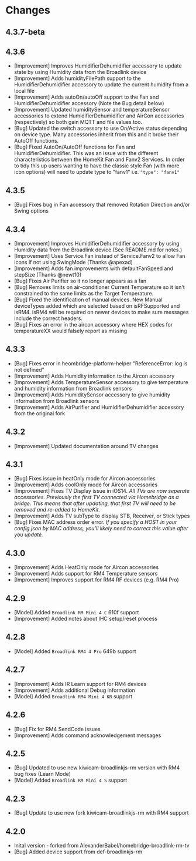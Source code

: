 # Changes

## 4.3.7-beta

## 4.3.6
- [Improvement] Improves HumidifierDehumidifier accessory to update state by using Humidity data from the Broadlink device 
- [Improvement] Adds humidityFilePath support to the HumidifierDehumidifier accessory to update the current humidity from a local file
- [Improvement] Adds autoOn/autoOff support to the Fan and HumidifierDehumidifier accessory (Note the Bug detail below)
- [Improvement] Updated humiditySensor and temperatureSensor accessories to extend HumidifierDehumidifier and AirCon accessories (respectively) so both gain MQTT and file values too.
- [Bug] Updated the switch accessory to use On/Active status depending on device type. Many accessories inherit from this and it broke their AutoOff functions.
- [Bug] Fixed AutoOn/AutoOff functions for Fan and HumidifierDehumidifier. This was an issue with the different characteristics between the HomeKit Fan and Fanv2 Services. In order to tidy this up users wanting to have the classic style Fan (with more icon options) will need to update type to "fanv1" i.e. `"type": "fanv1"`

## 4.3.5
- [Bug] Fixes bug in Fan accessory that removed Rotation Direction and/or Swing options

## 4.3.4
- [Improvement] Improves HumidifierDehumidifier accessory by using Humidity data from the Broadlink device (See README.md for notes.) 
- [Improvement] Uses Service.Fan instead of Service.Fanv2 to allow Fan icons if not using SwingMode (Thanks @apexad)
- [Improvement] Adds fan improvements with defaultFanSpeed and stepSize (Thanks @newt10)
- [Bug] Fixes Air Purifier so it no longer appears as a fan
- [Bug] Removes limits on air-conditioner Current Temperature so it isn't constrained to the same limits as the Target Temperature.
- [Bug] Fixed the identification of manual devices. New Manual deviceTypes added which are selected based on isRFSupported and isRM4. isRM4 will be required on newer devices to make sure messages include the correct headers.
- [Bug] Fixes an error in the aircon accessory where HEX codes for temperatureXX would falsely report as missing

## 4.3.3
- [Bug] Fixes error in heombridge-platform-helper "ReferenceError: log is not defined"
- [Improvement] Adds Humidity information to the Aircon accessory
- [Improvement] Adds TemperatureSensor accessory to give temperature and humidity information from Broadlink sensors
- [Improvement] Adds HumiditySensor accessory to give humidity information from Broadlink sensors
- [Improvement] Adds AirPurifier and HumidifierDehumidifier accessory from the original fork

## 4.3.2
- [Improvement] Updated documentation around TV changes

## 4.3.1
- [Bug] Fixes issue in heatOnly mode for Aircon accessories
- [Improvement] Adds coolOnly mode for Aircon accessories
- [Improvement] Fixes TV Display issue in iOS14. *All TVs are now seperate accessories. Previously the first TV connected via Homebridge as a bridge. This means that after updating, that first TV will need to be removed and re-added to HomeKit.*
- [Improvement] Adds TV subType to display STB, Receiver, or Stick types 
- [Bug] Fixes MAC address order error. *If you specify a HOST in your config.json by MAC address, you'll likely need to correct this value after you update.*

## 4.3.0
- [Improvement] Adds HeatOnly mode for Aircon accessories
- [Improvement] Adds support for RM4 Temperature sensors
- [Improvement] Improves support for RM4 RF devices (e.g. RM4 Pro)

## 4.2.9
- [Model] Added `Broadlink RM Mini 4 C` 610f support
- [Improvement] Added notes about IHC setup/reset process 

## 4.2.8
- [Model] Added `Broadlink RM4 4 Pro` 649b support

## 4.2.7
- [Improvement] Adds IR Learn support for RM4 devices
- [Improvement] Adds additional Debug information
- [Model] Added `Broadlink RM4 Mini 4 KR` support

## 4.2.6

- [Bug] Fix for RM4 SendCode issues
- [Improvement] Adds command acknowledgement messages

## 4.2.5

- [Bug] Updated to use new kiwicam-broadlinkjs-rm version with RM4 bug fixes (Learn Mode)
- [Model] Added `Broadlink RM Mini 4 S` support

## 4.2.3

- [Bug] Update to use new fork kiwicam-broadlinkjs-rm with RM4 support

## 4.2.0

- Inital version - forked from AlexanderBabel/homebridge-broadlink-rm-tv
- [Bug] Added device support from def-broadlinkjs-rm
